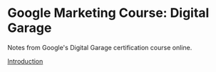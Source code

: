 # Google Marketing Course: Digital Garage

Notes from Google's Digital Garage certification course online.

[Introduction](./Introduction)
